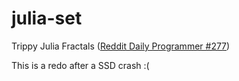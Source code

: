 julia-set
=========

Trippy Julia Fractals ([Reddit Daily Programmer #277](https://www.reddit.com/r/dailyprogrammer/comments/4v5h3u/20160729_challenge_277_hard_trippy_julia_fractals/))

This is a redo after a SSD crash :(